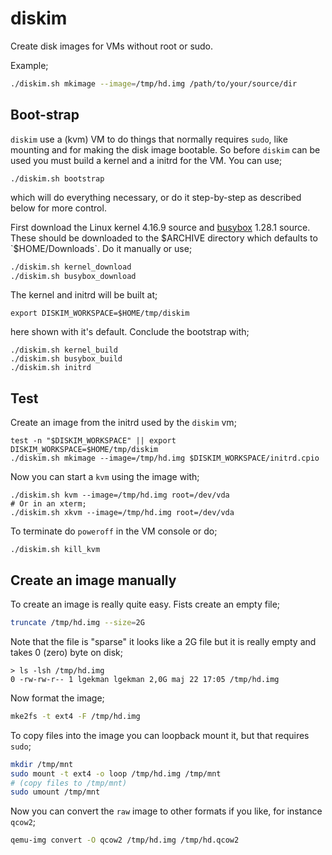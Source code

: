 # diskim

Create disk images for VMs without root or sudo.

Example;

```bash
./diskim.sh mkimage --image=/tmp/hd.img /path/to/your/source/dir
```

## Boot-strap

`diskim` use a (kvm) VM to do things that normally requires `sudo`,
like mounting and for making the disk image bootable. So before
`diskim` can be used you must build a kernel and a initrd for the VM.
You can use;

```
./diskim.sh bootstrap
```

which will do everything necessary, or do it step-by-step as described
below for more control.

First download the Linux kernel 4.16.9 source and
[busybox](https://busybox.net/) 1.28.1 source. These should be
downloaded to the $ARCHIVE directory which defaults to
`$HOME/Downloads`. Do it manually or use;

```bash
./diskim.sh kernel_download
./diskim.sh busybox_download
```

The kernel and initrd will be built at;

```
export DISKIM_WORKSPACE=$HOME/tmp/diskim
```

here shown with it's default. Conclude the bootstrap with;

```
./diskim.sh kernel_build
./diskim.sh busybox_build
./diskim.sh initrd
```
## Test

Create an image from the initrd used by the `diskim` vm;

```
test -n "$DISKIM_WORKSPACE" || export DISKIM_WORKSPACE=$HOME/tmp/diskim
./diskim.sh mkimage --image=/tmp/hd.img $DISKIM_WORKSPACE/initrd.cpio
```

Now you can start a `kvm` using the image with;

```
./diskim.sh kvm --image=/tmp/hd.img root=/dev/vda
# Or in an xterm;
./diskim.sh xkvm --image=/tmp/hd.img root=/dev/vda
```

To terminate do `poweroff` in the VM console or do;

```
./diskim.sh kill_kvm
```

## Create an image manually

To create an image is really quite easy. Fists create an empty
file;

```bash
truncate /tmp/hd.img --size=2G
```

Note that the file is "sparse" it looks like a 2G file but it is
really empty and takes 0 (zero) byte on disk;

```
> ls -lsh /tmp/hd.img
0 -rw-rw-r-- 1 lgekman lgekman 2,0G maj 22 17:05 /tmp/hd.img
```

Now format the image;

```bash
mke2fs -t ext4 -F /tmp/hd.img
```

To copy files into the image you can loopback mount it, but that
requires `sudo`;

```bash
mkdir /tmp/mnt
sudo mount -t ext4 -o loop /tmp/hd.img /tmp/mnt
# (copy files to /tmp/mnt)
sudo umount /tmp/mnt
```

Now you can convert the `raw` image to other formats if you like, for
instance `qcow2`;

```bash
qemu-img convert -O qcow2 /tmp/hd.img /tmp/hd.qcow2
```

